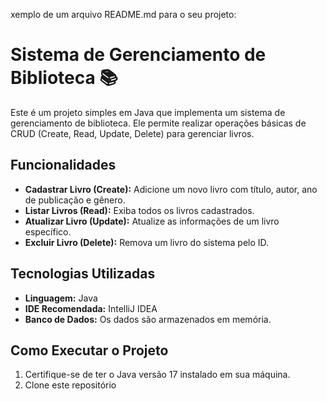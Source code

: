 xemplo de um arquivo README.md para o seu projeto:



# Sistema de Gerenciamento de Biblioteca 📚

Este é um projeto simples em Java que implementa um sistema de gerenciamento de biblioteca. 
Ele permite realizar operações básicas de CRUD (Create, Read, Update, Delete) para gerenciar livros.

## Funcionalidades

- **Cadastrar Livro (Create):** Adicione um novo livro com título, autor, ano de publicação e gênero.
- **Listar Livros (Read):** Exiba todos os livros cadastrados.
- **Atualizar Livro (Update):** Atualize as informações de um livro específico.
- **Excluir Livro (Delete):** Remova um livro do sistema pelo ID.

## Tecnologias Utilizadas

- **Linguagem:** Java
- **IDE Recomendada:** IntelliJ IDEA
- **Banco de Dados:** Os dados são armazenados em memória.

## Como Executar o Projeto

1. Certifique-se de ter o Java versão 17 instalado em sua máquina.
2. Clone este repositório